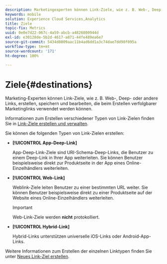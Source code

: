```yaml
---
description: Marketingexperten können Link-Ziele, wie z. B. Web-, Deep- oder andere Links, erstellen, speichern und bearbeiten, die beim Erstellen verfolgbarer Marketinglinks verwendet werden können.
keywords: mobile
solution: Experience Cloud Services,Analytics
title: Ziele
topic-fix: Metrics
uuid: 0e0e7d22-067c-4a59-abcb-a4826800944d
exl-id: e30128de-5b2d-4617-a871-44fe489ea6e7
source-git-commit: 5434d8809aac11b4ad6dd1a3c74dae7dd98f095a
workflow-type: tm+mt
source-wordcount: '171'
ht-degree: 100%

---
```


# Ziele{#destinations}

Marketing-Experten können Link-Ziele, wie z. B. Web-, Deep- oder andere Links, erstellen, speichern und bearbeiten, die beim Erstellen verfolgbarer Marketinglinks verwendet werden können.

Informationen zum Erstellen verschiedener Typen von Link-Zielen finden Sie in [Link-Ziele erstellen und verwalten](/help/using/acquisition-main/c-manage-link-destinations/c-manage-link-destinations.md).

Sie können die folgenden Typen von Link-Zielen erstellen:

* **[!UICONTROL App-Deep-Link]**

   App-Deep-Link-Ziele sind URI-Schema-Deep-Links, die Benutzer zu einem Deep-Link in Ihrer App weiterleiten. Sie können Benutzer beispielsweise direkt zur Produktseite in der App eines Online-Einzelhändlers weiterleiten.

* **[!UICONTROL Web-Link]**

   Weblink-Ziele leiten Benutzer zu einer bestimmten URL weiter. Sie können Benutzer beispielsweise direkt zu einer Produktseite auf der Website eines Online-Einzelhändlers weiterleiten.

   >[!IMPORTANT]
   >
   >Web-Link-Ziele werden **nicht** protokolliert.

* **[!UICONTROL Hybrid-Link]**

   Hybrid-Links unterstützen universelle iOS-Links oder Android-App-Links.

Weitere Informationen zum Erstellen der einzelnen Linktypen finden Sie unter  [Neues Link-Ziel erstellen](/help/using/acquisition-main/c-manage-link-destinations/t-create-new-app-deep-link-destination.md).
